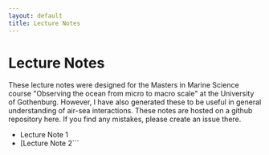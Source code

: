 ```yaml
---
layout: default
title: Lecture Notes
---
```


# Lecture Notes

These lecture notes were designed for the Masters in Marine Science course "Observing the ocean from micro to macro scale" at the University of Gothenburg. However, I have also generated these to be useful in general understanding of air-sea interactions. These notes are hosted on a github repository here. If you find any mistakes, please create an issue there. 

- Lecture Note 1
- [Lecture Note 2```